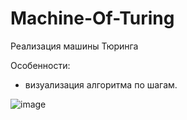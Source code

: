 # Machine-Of-Turing
Реализация машины Тюринга

Особенности:
- визуализация алгоритма по шагам.

![image](https://user-images.githubusercontent.com/110388383/182162891-9c5439f3-364a-49c3-bc82-7c5364e8e395.png)


